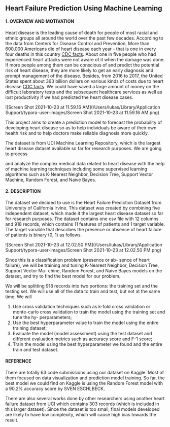 ## Heart Failure Prediction Using Machine Learning



#### 1. OVERVIEW AND MOTIVATION

Heart disease is the leading cause of death for people of most racial and ethnic groups all around the world over the past few decades. According to the data from Centers for Disease Control and Prevention, More than 600,000 Americans die of heart disease each year - that is one in every four deaths in this country [CDC facts](https://www.cdc.gov/heartdisease/facts.htm). About one in five people who had experienced heart attacks were not aware of it when the damage was done. If more people among them can be conscious of and predict the potential risk of heart disease, they are more likely to get an early diagnosis and prompt management of the disease. Besides, from 2016 to 2017, the United States spent about 363 billion dollars on various kinds of costs due to heart disease [CDC facts](https://www.cdc.gov/heartdisease/facts.htm). We could have saved a large amount of money on the difficult laboratory tests and the subsequent healthcare services as well as lost productivity if we had predicted the heart disease cases.

![Screen Shot 2021-10-23 at 11.59.16 AM](/Users/lukas/Library/Application Support/typora-user-images/Screen Shot 2021-10-23 at 11.59.16 AM.png)



This project aims to create a prediction model to forecast the probability of developing heart disease so as to help individuals be aware of their own health risk and to help doctors make reliable diagnosis more quickly.

The dataset is from UCI Machine Learning Repository, which is the largest heart disease dataset available so far for research purposes. We are going to process

and analyze the complex medical data related to heart disease with the help of machine learning techniques including some supervised learning algorithms such as K-Nearest Neighbor, Decision Tree, Support Vector Machine, Random Forest, and Naïve Bayes.



#### 2. DESCRIPTION

The dataset we decided to use is the Heart Failure Prediction Dataset from University of California Irvine. This dataset was created by combining five independent dataset, which made it the largest heart disease dataset so far for research purposes. The dataset contains one csv file with 12 columns and 918 records, which contains 11 features of patients and 1 target variable. The target variable that describes the presence or absence of heart failure of patients is binary (0, 1) as follows.

![Screen Shot 2021-10-23 at 12.02.50 PM](/Users/lukas/Library/Application Support/typora-user-images/Screen Shot 2021-10-23 at 12.02.50 PM.png)

Since this is a classification problem (presence or ab- sence of heart failure), we will be training and tuning K-Nearest Neighbor, Decision Tree, Support Vector Ma- chine, Random Forest, and Naive Bayes models on the dataset, and try to find the best model for our problem.

We will be splitting 918 records into two portions: the training set and the testing set. We will use all of the data to train and test, but not at the same time. We will

1. Use cross validation techniques such as k-fold cross validation or monte-carlo cross validation to train the model using the training set and tune the hy- perparameters;
2. Use the best hyperparameter value to train the model using the entire training dataset;
3. Evaluate the model (model assessment) using the test dataset and different evaluation metrics such as accuracy score and F-1 score;
4. Train the model using the best hyperparameter we found and the entire train and test dataset.



#### REFERENCE

There are totally 63 code submissions using our dataset on Kaggle. Most of them focused on data visualization and prediction model training. So far, the best model we could find on Kaggle is using the Random Forest model with a 90.2% accuracy score by SVEN ESCHLBECK.

There are also several works done by other researchers using another heart failure dataset from UCI which contains 303 records (which is included in this larger dataset). Since the dataset is too small, final models developed are likely to have low complexity, which will cause high bias towards the result.